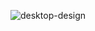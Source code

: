 ![desktop-design](https://user-images.githubusercontent.com/93625388/200196113-3e1e3f88-872a-4826-b6fa-b004e2c18e4e.jpg)

